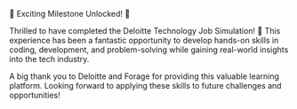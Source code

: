 🌟 Exciting Milestone Unlocked! 🌟

Thrilled to have completed the Deloitte Technology Job Simulation! 🚀 This experience has been a fantastic opportunity to develop hands-on skills in coding, development, and problem-solving while gaining real-world insights into the tech industry.

A big thank you to Deloitte and Forage for providing this valuable learning platform. Looking forward to applying these skills to future challenges and opportunities!
